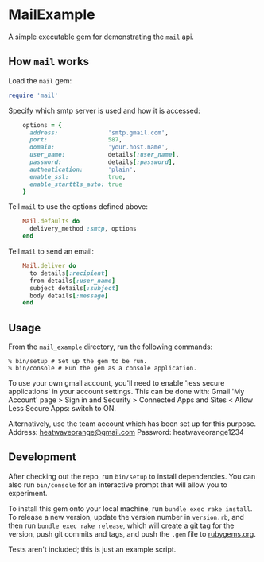 # MailExample

A simple executable gem for demonstrating the `mail` api.

## How `mail` works

Load the `mail` gem:
```ruby
require 'mail'
```

Specify which smtp server is used and how it is accessed:
```ruby
    options = {
      address:              'smtp.gmail.com',
      port:                 587,
      domain:               'your.host.name',
      user_name:            details[:user_name],
      password:             details[:password],
      authentication:       'plain',
      enable_ssl:           true,
      enable_starttls_auto: true
    }
```

Tell `mail` to use the options defined above:
```ruby
    Mail.defaults do
      delivery_method :smtp, options
    end
```

Tell `mail` to send an email:
```ruby
    Mail.deliver do
      to details[:recipient]
      from details[:user_name]
      subject details[:subject]
      body details[:message]
    end
```

## Usage

From the `mail_example` directory, run the following commands:

```shell
% bin/setup # Set up the gem to be run.
% bin/console # Run the gem as a console application.
```

To use your own gmail account, you'll need to enable
'less secure applications' in your account settings.
This can be done with:
Gmail 'My Account' page
\> Sign in and Security
\> Connected Apps and Sites
\< Allow Less Secure Apps: switch to ON.

Alternatively, use the team account which has been set up
for this purpose.
Address: heatwaveorange@gmail.com
Password: heatwaveorange1234

## Development

After checking out the repo, run `bin/setup` to install dependencies. You can also run `bin/console` for an interactive prompt that will allow you to experiment.

To install this gem onto your local machine, run `bundle exec rake install`. To release a new version, update the version number in `version.rb`, and then run `bundle exec rake release`, which will create a git tag for the version, push git commits and tags, and push the `.gem` file to [rubygems.org](https://rubygems.org).

Tests aren't included; this is just an example script.
